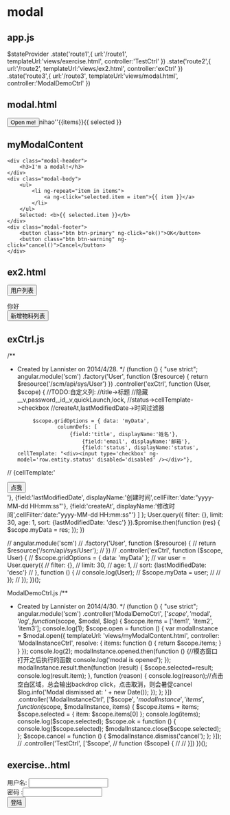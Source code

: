 modal
=====
app.js
------- 
   $stateProvider
                    .state('route1',{
                        url:'/route1',
                        templateUrl:'views/exercise.html',
                        controller:'TestCtrl'
                    })
                    .state('route2',{
                        url:'/route2',
                        templateUrl:'views/ex2.html',
                        controller:'exCtrl'
                    })
                    .state('route3',{
                        url:'/route3',
                        templateUrl:'views/modal.html',
                        controller:'ModalDemoCtrl'
                    })
                  
                  
                  
modal.html
----------
<div>
    <script type="text/ng-template" id="123">
        <div class="modal-header">
            <h3>I'm a modal!</h3>
        </div>
        <div class="modal-body">
            <ul>
                <li ng-repeat="item in items">
                    <a ng-click="selected.item = item">{{ item }}</a>
                </li>
            </ul>
            Selected: <b>{{ selected.item }}</b>
        </div>
        <div class="modal-footer">
            <button class="btn btn-primary" ng-click="ok()">OK</button>
            <button class="btn btn-warning" ng-click="cancel()">Cancel</button>
        </div>
    </script>
    <button class="btn" ng-click="open()">Open me!</button>nihao''{{items}}{{ selected }}
</div>

myModalContent
--------------

    <div class="modal-header">
        <h3>I'm a modal!</h3>
    </div>
    <div class="modal-body">
        <ul>
            <li ng-repeat="item in items">
                <a ng-click="selected.item = item">{{ item }}</a>
            </li>
        </ul>
        Selected: <b>{{ selected.item }}</b>
    </div>
    <div class="modal-footer">
        <button class="btn btn-primary" ng-click="ok()">OK</button>
        <button class="btn btn-warning" ng-click="cancel()">Cancel</button>
    </div>


ex2.html
--------
<button ng-click="ex()">用户列表</button>

<div class="gridStyle" ng-grid="gridOptions">你好</div>
        <div ng-controller="mtCtrl">
    <button  ng-click="mt()">新增物料列表</button>
        </div>


exCtrl.js
---------
/**
 * Created by Lannister on 2014/4/28.
 */
(function () {
    "use strict";
    angular.module('scm')
        .factory('User', function ($resource) {
            return $resource('/scm/api/sys/User')
        })
        .controller('exCtrl', function (User, $scope) {
            //TODO:自定义列:
            //title->标题
            //隐藏__v,password,_id,_v,quickLaunch,lock,
            //status->cellTemplate->checkbox
            //createAt,lastModifiedDate->时间过滤器

            $scope.gridOptions = { data: 'myData',
                    columnDefs: [
                        {field:'title', displayName:'姓名'},
                            {field:'email', displayName:'邮箱'},
                            {field:'status', displayName:'status', cellTemplate: "<div><input type='checkbox' ng-model='row.entity.status' disabled='disabled' /></div>"},
//                            {cellTemplate:'<div  ng-controller="ModalDemoCtrl"><button ng-click="open()">点我</button></div>'},
                            {field:'lastModifiedDate', displayName:'创建时间',cellFilter:'date:"yyyy-MM-dd  HH:mm:ss"'},
                            {field:'createAt', displayName:'修改时间',cellFilter:'date:"yyyy-MM-dd  HH:mm:ss"'}
                    ]
            };
            User.query({
                filter: {},
                limit: 30,
                age: 1,
                sort: {lastModifiedDate: 'desc'}
            }).$promise.then(function (res) {
                    $scope.myData = res;
                });
        })

//    angular.module('scm')
//        .factory('User', function ($resource) {
//            return $resource('/scm/api/sys/User');
//        })
//        .controller('exCtrl', function ($scope, User) {
//            $scope.gridOptions = { data: 'myData' };
//            var user = User.query({
//                filter: {},
//                limit: 30,
//                age: 1,
//                sort: {lastModifiedDate: 'desc'}
//            }, function () {
//                console.log(User);
//                $scope.myData = user;
//
//            });
//        });
})();

ModalDemoCtrl.js
/**
 * Created by Lannister on 2014/4/30.
 */
(function () {
    "use strict";
    angular.module('scm')
        .controller('ModalDemoCtrl', ['$scope', '$modal', '$log',
            function ($scope, $modal, $log) {
                $scope.items = ['item1', 'item2', 'item3'];
                console.log(1);
                $scope.open = function () {
                    var modalInstance = $modal.open({
                        templateUrl: 'views/myModalContent.html',
                        controller: 'ModalInstanceCtrl',
                        resolve: {
                            items: function () {
                                return $scope.items;
                            }
                        }
                    });
                    console.log(2);
                    modalInstance.opened.then(function () {//模态窗口打开之后执行的函数
                        console.log('modal is opened');
                    });
                    modalInstance.result.then(function (result) {
                        $scope.selected=result;
                        console.log(result.item);
                    }, function (reason) {
                        console.log(reason);//点击空白区域，总会输出backdrop click，点击取消，则会暑促cancel
                        $log.info('Modal dismissed at: ' + new Date());
                    });
                };
            }])
        .controller('ModalInstanceCtrl', ['$scope', '$modalInstance', 'items',
            function ($scope, $modalInstance, items) {
                $scope.items = items;
                $scope.selected = {
                    item: $scope.items[0]
                };
                console.log(items);
                console.log($scope.selected);
                $scope.ok = function () {
                    console.log($scope.selected);
                    $modalInstance.close($scope.selected);
                };
                $scope.cancel = function () {
                    $modalInstance.dismiss('cancel');
                };
            }]);
//        .controller('TestCtrl', ['$scope',
//            function ($scope) {
//
//            }])
})();


exercise..html
--------------
<form name="frm" ng-submit="submit()">
<div>用户名: <input type="text"  name="name" ng-model="user.username"/></div>
<div>密码 :<input type="text"  name="password" ng-model="user.password"/></div>
<button type="submit()">登陆</button>
</form>
